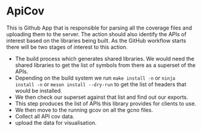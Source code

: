 # ApiCov

This is Github App that is responsible for parsing all the coverage files and uploading them to the server.
The action should also identify the APIs of interest based on the libraries being built. 
As the GitHub workflow starts there will be two stages of interest to this action.
* The build process which generates shared libraries. We would need the shared libraries to get the list of symbols from there as a superset of the APIs. 
* Depending on the build system we run `make install -n` or `ninja install -n` or `meson install --dry-run` to get the list of headers that would be installed.
* We then check our superset against that list and find out our exports.
* This step produces the list of APIs this library provides for clients to use. 
* We then move to the running gcov on all the gcno files.
* Collect all API cov data.
* upload the data for visualisation.
